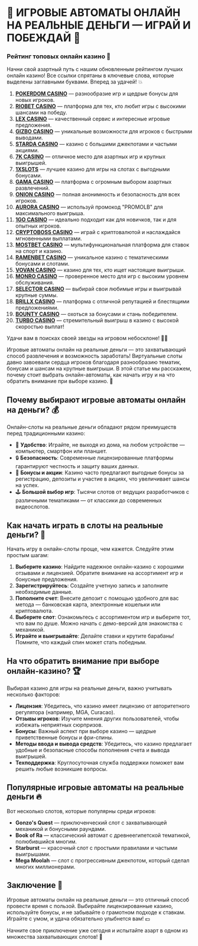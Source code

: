 # 🎰 ИГРОВЫЕ АВТОМАТЫ ОНЛАЙН НА РЕАЛЬНЫЕ ДЕНЬГИ — ИГРАЙ И ПОБЕЖДАЙ 💸
### Рейтинг топовых онлайн казино 🎰

Начни свой азартный путь с нашим обновленным рейтингом лучших онлайн казино! Все ссылки спрятаны в ключевые слова, которые выделены заглавными буквами. Вперед за удачей! 💥

1. **[POKERDOM CASINO](https://brandplay.link/Bxg7SC7H)** — разнообразие игр и щедрые бонусы для новых игроков.
2. **[RIOBET CASINO](https://brandplay.link/dtx89f2L)** — платформа для тех, кто любит игры с высокими шансами на победу.
3. **[LEX CASINO](https://brandplay.link/2HFTmBc8)** — качественный сервис и интересные игровые предложения.
4. **[GIZBO CASINO](https://gizbo-tea02.com/c8e962e89)** — уникальные возможности для игроков с быстрыми выводами.
5. **[STARDA CASINO](https://brandplay.link/cpFQbWKn)** — казино с большими джекпотами и частыми акциями.
6. **[7K CASINO](https://brandplay.link/dd46bNgD)** — отличное место для азартных игр и крупных выигрышей.
7. **[1XSLOTS](https://brandplay.link/R4xfxqdm)** — лучшее казино для игры на слотах с выгодными бонусами.
8. **[GAMA CASINO](https://brandplay.link/zrZpLFTP)** — платформа с огромным выбором азартных развлечений.
9. **[ONION CASINO](https://obclk001-2d.top/click?offer_id=986&partner_id=10542&landing_id=1798&utm_medium=affiliate&sub_1=oncasino3)** — полная анонимность и безопасность для всех игроков.
10. **[AURORA CASINO](https://10trafic-stat2.com/click/668546566bcc6313411604c7/6766/15114/subaccount?promocode=PROMOLB)** — используй промокод "PROMOLB" для максимального выигрыша.
11. **[1GO CASINO](https://1go-ircp01.com/ce015f410)** — идеально подходит как для новичков, так и для опытных игроков.
12. **[CRYPTOBOSS CASINO](https://cryptobossc.online/d847bcfa9)** — играй с криптовалютой и наслаждайся мгновенными выплатами.
13. **[MOSTBET CASINO](https://ktbtis024ifqfn0mst.com/beQs)** — мультифункциональная платформа для ставок на спорт и казино.
14. **[RAMENBET CASINO](https://get.saltyram.com/ru/registration?apkpop=0&partner=p24970p3296034p5526)** — уникальное казино с тематическими бонусами и слотами.
15. **[VOVAN CASINO](https://vovan.site/d2375cf9b)** — казино для тех, кто ищет настоящие выигрыши.
16. **[MONRO CASINO](https://mnr-ircp01.com/c3ce72a2c)** — проверенное место для игр с высоким уровнем обслуживания.
17. **[SELECTOR CASINO](https://gosel.pl/SELVK)** — выбирай свои любимые игры и выигрывай крупные суммы.
18. **[BRILLX CASINO](https://brillx.pub/BRIVK)** — платформа с отличной репутацией и блестящими предложениями.
19. **[BOUNTY CASINO](https://bounty-casino.de/BOVK)** — охоться за бонусами и стань победителем.
20. **[TURBO CASINO](https://turbo-casino.pro/TURVK)** — стремительный выигрыш в казино с высокой скоростью выплат!

Удачи вам в поисках своей звезды на игровом небосклоне! 🌟🎲

Игровые автоматы онлайн на реальные деньги — это захватывающий способ развлечения и возможность заработать! Виртуальные слоты давно завоевали сердца игроков благодаря разнообразию тематик, бонусам и шансам на крупные выигрыши. В этой статье мы расскажем, почему стоит выбрать онлайн-автоматы, как начать игру и на что обратить внимание при выборе казино. 🎯

## Почему выбирают игровые автоматы онлайн на деньги? 💰

Онлайн-слоты на реальные деньги обладают рядом преимуществ перед традиционными казино:

- 🎉 **Удобство**: Играйте, не выходя из дома, на любом устройстве — компьютер, смартфон или планшет.
- 🔒 **Безопасность**: Современные лицензированные платформы гарантируют честность и защиту ваших данных.
- 🎁 **Бонусы и акции**: Казино часто предлагают выгодные бонусы за регистрацию, депозиты и участие в акциях, что увеличивает шансы на успех.
- 🕹 **Большой выбор игр**: Тысячи слотов от ведущих разработчиков с различными тематиками — от классики до современных видеослотов.

## Как начать играть в слоты на реальные деньги? 🎲

Начать игру в онлайн-слоты проще, чем кажется. Следуйте этим простым шагам:

1. **Выберите казино**: Найдите надежное онлайн-казино с хорошими отзывами и лицензией. Обратите внимание на ассортимент игр и бонусные предложения.
2. **Зарегистрируйтесь**: Создайте учетную запись и заполните необходимые данные.
3. **Пополните счет**: Внесите депозит с помощью удобного для вас метода — банковская карта, электронные кошельки или криптовалюта.
4. **Выберите слот**: Ознакомьтесь с ассортиментом игр и выберите тот, что вам по душе. Можно начать с демо-версий для знакомства с механикой.
5. **Играйте и выигрывайте**: Делайте ставки и крутите барабаны! Помните, что каждый спин может стать победным.

## На что обратить внимание при выборе онлайн-казино? 🏆

Выбирая казино для игры на реальные деньги, важно учитывать несколько факторов:

- **Лицензия**: Убедитесь, что казино имеет лицензию от авторитетного регулятора (например, MGA, Curacao).
- **Отзывы игроков**: Изучите мнения других пользователей, чтобы избежать неприятных сюрпризов.
- **Бонусы**: Важный аспект при выборе казино — щедрые приветственные бонусы и фри-спины.
- **Методы ввода и вывода средств**: Убедитесь, что казино предлагает удобные и безопасные способы пополнения счета и вывода выигрышей.
- **Техподдержка**: Круглосуточная служба поддержки поможет вам решить любые возникшие вопросы.

## Популярные игровые автоматы на реальные деньги 🔥

Вот несколько слотов, которые популярны среди игроков:

- **Gonzo's Quest** — приключенческий слот с захватывающей механикой и бонусными раундами.
- **Book of Ra** — классический автомат с древнеегипетской тематикой, полюбившийся многим.
- **Starburst** — красочный слот с простыми правилами и частыми выигрышами.
- **Mega Moolah** — слот с прогрессивным джекпотом, который сделал многих миллионерами.

## Заключение 🎯

Игровые автоматы онлайн на реальные деньги — это отличный способ провести время с пользой. Выбирайте лицензированные казино, используйте бонусы, и не забывайте о грамотном подходе к ставкам. Играйте с умом, и удача обязательно улыбнется вам! 💵

Начните свое приключение уже сегодня и испытайте азарт в одном из множества захватывающих слотов! 🎰


